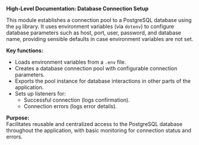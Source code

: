 **High-Level Documentation: Database Connection Setup**

This module establishes a connection pool to a PostgreSQL database using the `pg` library. It uses environment variables (via `dotenv`) to configure database parameters such as host, port, user, password, and database name, providing sensible defaults in case environment variables are not set.

**Key functions:**
- Loads environment variables from a `.env` file.
- Creates a database connection pool with configurable connection parameters.
- Exports the pool instance for database interactions in other parts of the application.
- Sets up listeners for:
  - Successful connection (logs confirmation).
  - Connection errors (logs error details).

**Purpose:**  
Facilitates reusable and centralized access to the PostgreSQL database throughout the application, with basic monitoring for connection status and errors.